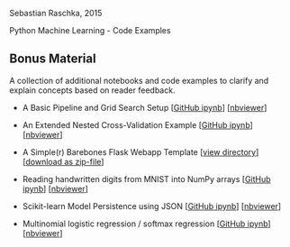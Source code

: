 Sebastian Raschka, 2015

Python Machine Learning - Code Examples

## Bonus Material

A collection of additional notebooks and code examples to clarify and explain concepts based on reader feedback.


- A Basic Pipeline and Grid Search Setup [[GitHub ipynb](./svm_iris_pipeline_and_gridsearch.ipynb)] [[nbviewer](http://nbviewer.ipython.org/github/rasbt/python-machine-learning-book/blob/master/code/bonus/svm_iris_pipeline_and_gridsearch.ipynb)]

- An Extended Nested Cross-Validation Example [[GitHub ipynb](./nested_cross_validation.ipynb)] [[nbviewer](http://nbviewer.ipython.org/github/rasbt/python-machine-learning-book/blob/master/code/bonus/nested_cross_validation.ipynb)]

- A Simple(r) Barebones Flask Webapp Template [[view directory](./flask_webapp_ex01)][[download as zip-file](https://github.com/rasbt/python-machine-learning-book/raw/master/code/bonus/flask_webapp_ex01/flask_webapp_ex01.zip)]

- Reading handwritten digits from MNIST into NumPy arrays [[GitHub ipynb](./reading_mnist.ipynb)] [[nbviewer](http://nbviewer.ipython.org/github/rasbt/python-machine-learning-book/blob/master/code/bonus/reading_mnist.ipynb)]

- Scikit-learn Model Persistence using JSON [[GitHub ipynb](./scikit-model-to-json.ipynb)] [[nbviewer](http://nbviewer.ipython.org/github/rasbt/python-machine-learning-book/blob/master/code/bonus/scikit-model-to-json.ipynb)]

- Multinomial logistic regression / softmax regression [[GitHub ipynb](./softmax-regression.ipynb)] [[nbviewer](http://nbviewer.ipython.org/github/rasbt/python-machine-learning-book/blob/master/code/bonus/softmax-regression.ipynb)]
